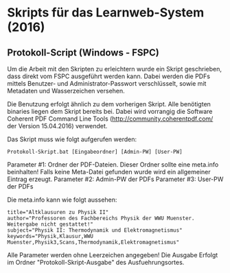 # Skripts für das Learnweb-System (2016)

## Protokoll-Script (Windows - FSPC)
Um die Arbeit mit den Skripten zu erleichtern wurde ein Skript geschrieben, dass direkt vom FSPC ausgeführt werden kann. Dabei werden die PDFs mittels Benutzer- und Administrator-Passwort verschlüsselt, sowie mit Metadaten und Wasserzeichen versehen.

Die Benutzung erfolgt ähnlich zu dem vorherigen Skript. Alle benötigten binaries liegen dem Skript bereits bei. Dabei wird vorrangig die Software Coherent PDF Command Line Tools (http://community.coherentpdf.com/ der Version 15.04.2016) verwendet.

Das Skript muss wie folgt aufgerufen werden:

    Protokoll-Skript.bat [Eingabeordner] [Admin-PW] [User-PW]
	
Parameter #1: Ordner der PDF-Dateien. Dieser Ordner sollte eine meta.info beinhalten! Falls keine Meta-Datei gefunden wurde wird ein allgemeiner Eintrag erzeugt.
Parameter #2: Admin-PW der PDFs
Parameter #3: User-PW der PDFs

Die meta.info kann wie folgt aussehen:

	title="Altklausuren zu Physik II"
	author="Professoren des Fachbereichs Physik der WWU Muenster. Weitergabe nicht gestattet!"
	subject="Physik II: Thermodynamik und Elektromagnetismus"
	keywords="Physik,Klausur,WWU Muenster,Physik3,Scans,Thermodynamik,Elektromagnetismus"

Alle Parameter werden ohne Leerzeichen angegeben! Die Ausgabe Erfolgt im Ordner "Protokoll-Skript-Ausgabe" des Ausfuehrungsortes.